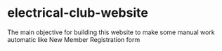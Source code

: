 # electrical-club-website
The main objective for building this website to make some manual work automatic like New Member Registration form

